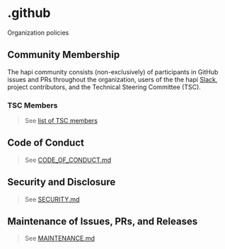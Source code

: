 # .github
Organization policies

## Community Membership
The hapi community consists (non-exclusively) of participants in GitHub issues and PRs throughout the organization, users of the the hapi [Slack](https://join.slack.com/t/hapihour/shared_invite/zt-g5ortpsk-ErlnRA2rUcPIWES21oXBOg), project contributors, and the Technical Steering Committee (TSC).

### TSC Members
> See [list of TSC members](https://github.com/hapijs/hapi#technical-steering-committee-tsc-members)

## Code of Conduct
> See [CODE_OF_CONDUCT.md](CODE_OF_CONDUCT.md)

## Security and Disclosure
> See [SECURITY.md](SECURITY.md)

## Maintenance of Issues, PRs, and Releases
> See [MAINTENANCE.md](MAINTENANCE.md)
